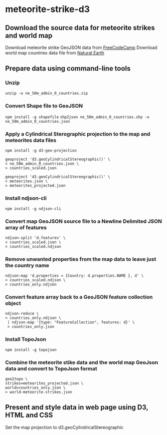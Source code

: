 # meteorite-strike-d3

## Download the source data for meteorite strikes and world map
Download meteorite strike GeoJSON data from
[FreeCodeCamp](https://raw.githubusercontent.com/FreeCodeCamp/ProjectReferenceData/master/meteorite-strike-data.json)
Download world map countries data file from 
[Natural Earth](http://www.naturalearthdata.com/downloads/50m-cultural-vectors/)

## Prepare data using command-line tools
### Unzip
`unzip -o ne_50m_admin_0_countries.zip`

### Convert Shape file to GeoJSON
`npm install -g shapefile`
`shp2json ne_50m_admin_0_countries.shp -o ne_50m_admin_0_countries.json`

### Apply a Cylindrical Sterographic projection to the map and meteorites data files
`npm install -g d3-geo-projection`
```
geoproject 'd3.geoCylindricalStereographic()' \
< ne_50m_admin_0_countries.json \ 
> countries_scaled.json
```
```
geoproject 'd3.geoCylindricalStereographic()' \
< meteorites.json \ 
> meteorites_projected.json
```

### Install ndjson-cli
`npm install -g ndjson-cli`

### Convert map GeoJSON source file to a Newline Delimited JSON array of features
```
ndjson-split 'd.features' \
< countries_scaled.json \
> countries_scaled.ndjson
```

### Remove unwanted properties from the map data to leave just the country name
```
ndjson-map 'd.properties = {Country: d.properties.NAME }, d' \
< countries_scaled.ndjson \
> countries_only.ndjson
```

### Convert feature array back to a GeoJSON feature collection object 
```
ndjson-reduce \
< countries_only.ndjson \ 
 | ndjson-map '{type: "FeatureCollection", features: d}' \ 
 > countries_only.json
```

### Install TopoJson
`npm install -g topojson`

### Combine the meteorite stike data and the world map GeoJson data and convert to TopoJson format
```
geo2topo \ 
strikes=meteorites_projected.json \ 
world=countries_only.json \ 
> world-meteorite-strikes.json
```

## Present and style data in web page using D3, HTML and CSS

Set the map projection to d3.geoCylindricalStereographic
